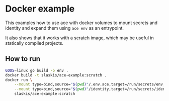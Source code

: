 # Docker example

This examples how to use ace with docker volumes to mount secrets and identity and expand them using `ace env` as an entrypoint.

It also shows that it works with a scratch image, which may be useful in statically compiled projects.

## How to run

```sh
GOOS=linux go build -o env .
docker build -t slaskis/ace-example:scratch .
docker run \
	--mount type=bind,source="$(pwd)"/.env.ace,target=/run/secrets/env,readonly \
	--mount type=bind,source="$(pwd)"/identity,target=/run/secrets/identity,readonly \
	slaskis/ace-example:scratch
```
